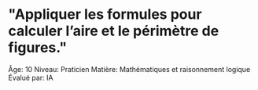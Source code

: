# "Appliquer les formules pour calculer l’aire et le périmètre de figures."

Âge: 10
Niveau: Praticien
Matière: Mathématiques et raisonnement logique
Évalué par: IA